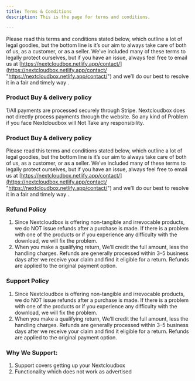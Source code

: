 ```yaml
---
title: Terms & Conditions
description: This is the page for terms and conditions.

---
```

Please read this terms and conditions stated below, which outline a lot of legal goodies, but the bottom line is it’s our aim to always take care of both of us, as a customer, or as a seller. We’ve included many of these terms to legally protect ourselves, but if you have an issue, always feel free to email us at [https://nextcloudbox.netlify.app/contact/](https://nextcloudbox.netlify.app/contact/ "https://nextcloudbox.netlify.app/contact/") and we’ll do our best to resolve it in a fair and timely way .

### Product Buy & delivery policy

1)All payments are processed securely through Stripe. Nextcloudbox does not directly process payments through the website. So any kind of Problem if you face Nextcloudbox will Not Take any responsibility.

### Product Buy & delivery policy

Please read this terms and conditions stated below, which outline a lot of legal goodies, but the bottom line is it’s our aim to always take care of both of us, as a customer, or as a seller. We’ve included many of these terms to legally protect ourselves, but if you have an issue, always feel free to email us at [https://nextcloudbox.netlify.app/contact/](https://nextcloudbox.netlify.app/contact/ "https://nextcloudbox.netlify.app/contact/") and we’ll do our best to resolve it in a fair and timely way .

### Refund Policy

1. Since Nextcloudbox is offering non-tangible and irrevocable products, we do NOT issue refunds after a purchase is made. If there is a problem with one of the products or if you experience any difficulty with the download, we will fix the problem.
2. When you make a qualifying return, We’ll credit the full amount, less the handling charges. Refunds are generally processed within 3–5 business days after we receive your claim and find it eligible for a return. Refunds are applied to the original payment option.

### Support Policy

1. Since Nextcloudbox is offering non-tangible and irrevocable products, we do NOT issue refunds after a purchase is made. If there is a problem with one of the products or if you experience any difficulty with the download, we will fix the problem.
2. When you make a qualifying return, We’ll credit the full amount, less the handling charges. Refunds are generally processed within 3–5 business days after we receive your claim and find it eligible for a return. Refunds are applied to the original payment option.

### Why We Support:

1. Support covers getting up your Nextcloudbox
2. Functionality which does not work as advertised
